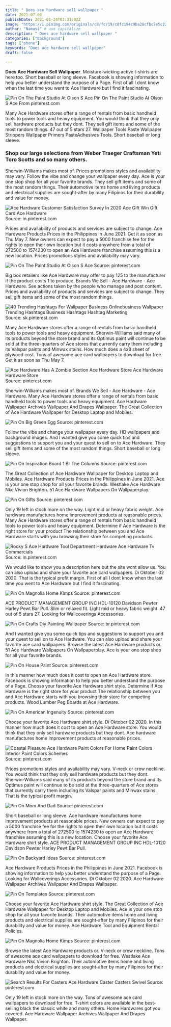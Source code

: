 ```yaml
---
title: " Does ace hardware sell wallpaper "
date: 2021-07-08
publishDate: 2021-01-24T03:31:02Z
image: "https://i.pinimg.com/originals/c8/fc/19/c8fc194c9ba28cfbc7e5c22e7825d23b.png"
author: "Namusi" # use capitalize
description: " Does ace hardware sell wallpaper "
categories: ["Background"]
tags: ["phone"]
keywords: "Does ace hardware sell wallpaper"
draft: false

---
```



**Does Ace Hardware Sell Wallpaper**. Moisture-wicking active t-shirts are here too. Short baseball or long sleeve. Facebook is showing information to help you better understand the purpose of a Page. First of all I dont know when the last time you went to Ace Hardware but I find it fascinating.

![Pin On The Paint Studio At Olson S Ace](https://i.pinimg.com/originals/14/3e/0b/143e0b384040e744f27f2326afb49a60.jpg "Pin On The Paint Studio At Olson S Ace")
Pin On The Paint Studio At Olson S Ace From pinterest.com


Many Ace Hardware stores offer a range of rentals from basic handheld tools to power tools and heavy equipment. You would think that they only sell hardware products but they dont. They sell gift items and some of the most random things. 47 out of 5 stars 27. Wallpaper Tools Paste Wallpaper Strippers Wallpaper Primers PasteAdhesives Tools. Short baseball or long sleeve.

### Shop our large selections from Weber Traeger Craftsman Yeti Toro Scotts and so many others.

Sherwin-Williams makes most of. Prices promotions styles and availability may vary. Follow the vibe and change your wallpaper every day. Ace is your one stop shop for all your favorite brands. They sell gift items and some of the most random things. Their automotive items home and living products and electrical supplies are sought-after by many Filipinos for their durability and value for money.


![Ace Hardware Customer Satisfaction Survey In 2020 Ace Gift Win Gift Card Ace Hardware](https://i.pinimg.com/originals/53/5d/bb/535dbb252c9b82a8f7b52c67f54f98ad.png "Ace Hardware Customer Satisfaction Survey In 2020 Ace Gift Win Gift Card Ace Hardware")
Source: in.pinterest.com

Prices and availability of products and services are subject to change. Ace Hardware Products Prices in the Philippines in June 2021. Get it as soon as Thu May 7. New owners can expect to pay a 5000 franchise fee for the rights to open their own location but it costs anywhere from a total of 272500 to 1574230 to open an Ace Hardware franchise assuming this is a new location. Prices promotions styles and availability may vary.

![Pin On The Paint Studio At Olson S Ace](https://i.pinimg.com/originals/14/3e/0b/143e0b384040e744f27f2326afb49a60.jpg "Pin On The Paint Studio At Olson S Ace")
Source: pinterest.com

Big box retailers like Ace Hardware may offer to pay 125 to the manufacturer if the product costs 1 to produce. Brands We Sell - Ace Hardware - Ace Hardware. See actions taken by the people who manage and post content. Prices and availability of products and services are subject to change. They sell gift items and some of the most random things.

![40 Trending Hashtags For Wallpaper Business Onlinebusiness Wallpaper Trending Hashtags Business Hashtags Hashtag Marketing](https://i.pinimg.com/originals/68/cd/26/68cd26cf9503dee496ce0230f0067bfa.jpg "40 Trending Hashtags For Wallpaper Business Onlinebusiness Wallpaper Trending Hashtags Business Hashtags Hashtag Marketing")
Source: sk.pinterest.com

Many Ace Hardware stores offer a range of rentals from basic handheld tools to power tools and heavy equipment. Sherwin-Williams said many of its products beyond the store brand and its Optimus paint will continue to be sold at the three-quarters of Ace stores that currently carry them including its Valspar paints and Minwax stains. How much does a 4x8 sheet of plywood cost. Tons of awesome ace card wallpapers to download for free. Get it as soon as Thu May 7.

![Ace Hardware Has A Zombie Section Ace Hardware Store Ace Hardware Hardware Store](https://i.pinimg.com/originals/51/b7/09/51b7096226b33bb0dac40897b1da590b.jpg "Ace Hardware Has A Zombie Section Ace Hardware Store Ace Hardware Hardware Store")
Source: pinterest.com

Sherwin-Williams makes most of. Brands We Sell - Ace Hardware - Ace Hardware. Many Ace Hardware stores offer a range of rentals from basic handheld tools to power tools and heavy equipment. Ace Hardware Wallpaper Archives Wallpaper And Drapes Wallpaper. The Great Collection of Ace Hardware Wallpaper for Desktop Laptop and Mobiles.

![Pin On Big Green Egg](https://i.pinimg.com/originals/1b/63/dc/1b63dc05896a55a7b1e1a7c4d38219f8.png "Pin On Big Green Egg")
Source: pinterest.com

Follow the vibe and change your wallpaper every day. HD wallpapers and background images. And I wanted give you some quick tips and suggestions to support you and your quest to sell on to Ace Hardware. They sell gift items and some of the most random things. Short baseball or long sleeve.

![Pin On Inspiration Board 1 Br The Columns](https://i.pinimg.com/originals/4f/6c/84/4f6c842bb6201d53545d2654d2943a67.jpg "Pin On Inspiration Board 1 Br The Columns")
Source: pinterest.com

The Great Collection of Ace Hardware Wallpaper for Desktop Laptop and Mobiles. Ace Hardware Products Prices in the Philippines in June 2021. Ace is your one stop shop for all your favorite brands. Westlake Ace Hardware Nkc Vivion Brighton. 51 Ace Hardware Wallpapers On Wallpaperplay.

![Pin On Gifts](https://i.pinimg.com/originals/3a/30/1a/3a301abee320d2038e23568a4701de7e.png "Pin On Gifts")
Source: pinterest.com

Only 19 left in stock more on the way. Light mid or heavy fabric weight. Ace hardware manufactures home improvement products at reasonable prices. Many Ace Hardware stores offer a range of rentals from basic handheld tools to power tools and heavy equipment. Determine if Ace Hardware is the right store for your product The relationship between you and Ace Hardware starts with you browsing their store for competing products.

![Rocky S Ace Hardware Tool Department Hardware Ace Hardware Tv Commercials](https://i.pinimg.com/originals/8b/a1/af/8ba1af42876096695961c701a8deb2ef.jpg "Rocky S Ace Hardware Tool Department Hardware Ace Hardware Tv Commercials")
Source: in.pinterest.com

We would like to show you a description here but the site wont allow us. You can also upload and share your favorite ace card wallpapers. Di Oktober 02 2020. That is the typical profit margin. First of all I dont know when the last time you went to Ace Hardware but I find it fascinating.

![Pin On Magnolia Home Kimps](https://i.pinimg.com/originals/59/6f/ad/596fad0a27d00b3e427216762b55cb39.jpg "Pin On Magnolia Home Kimps")
Source: pinterest.com

ACE PRODUCT MANAGEMENT GROUP INC HDL-10120 Davidson Pewter Harley Pewt Bar Pull. Slim or relaxed fit. Light mid or heavy fabric weight. 47 out of 5 stars 27. Looking for Wallcoverings Accessories.

![Pin On Crafts Diy Painting Wallpaper](https://i.pinimg.com/originals/b3/18/a0/b318a037f7f33453cf7e72393e164203.jpg "Pin On Crafts Diy Painting Wallpaper")
Source: br.pinterest.com

And I wanted give you some quick tips and suggestions to support you and your quest to sell on to Ace Hardware. You can also upload and share your favorite ace card wallpapers. Browse the latest Ace Hardware products or. 51 Ace Hardware Wallpapers On Wallpaperplay. Ace is your one stop shop for all your favorite brands.

![Pin On House Paint](https://i.pinimg.com/originals/dc/86/11/dc8611d904d7712b01b3ce07eccf76d4.jpg "Pin On House Paint")
Source: pinterest.com

In this manner how much does it cost to open an Ace Hardware store. Facebook is showing information to help you better understand the purpose of a Page. Choose your favorite Ace Hardware shirt style. Determine if Ace Hardware is the right store for your product The relationship between you and Ace Hardware starts with you browsing their store for competing products. Wood Lumber Peg Boards at Ace Hardware.

![Pin On American Ingenuity](https://i.pinimg.com/originals/ac/0d/19/ac0d196bbef4d9ad504605ea27cf01c7.jpg "Pin On American Ingenuity")
Source: pinterest.com

Choose your favorite Ace Hardware shirt style. Di Oktober 02 2020. In this manner how much does it cost to open an Ace Hardware store. You would think that they only sell hardware products but they dont. Ace hardware manufactures home improvement products at reasonable prices.

![Coastal Pleasure Ace Hardware Paint Colors For Home Paint Colors Interior Paint Colors Schemes](https://i.pinimg.com/originals/e2/c4/a6/e2c4a6c86ad87f11e0ff2666ceb42c58.png "Coastal Pleasure Ace Hardware Paint Colors For Home Paint Colors Interior Paint Colors Schemes")
Source: pinterest.com

Prices promotions styles and availability may vary. V-neck or crew neckline. You would think that they only sell hardware products but they dont. Sherwin-Williams said many of its products beyond the store brand and its Optimus paint will continue to be sold at the three-quarters of Ace stores that currently carry them including its Valspar paints and Minwax stains. That is the typical profit margin.

![Pin On Mom And Dad](https://i.pinimg.com/originals/20/cd/18/20cd18f8dd964cd3ac2110644084a322.jpg "Pin On Mom And Dad")
Source: pinterest.com

Short baseball or long sleeve. Ace hardware manufactures home improvement products at reasonable prices. New owners can expect to pay a 5000 franchise fee for the rights to open their own location but it costs anywhere from a total of 272500 to 1574230 to open an Ace Hardware franchise assuming this is a new location. Choose your favorite Ace Hardware shirt style. ACE PRODUCT MANAGEMENT GROUP INC HDL-10120 Davidson Pewter Harley Pewt Bar Pull.

![Pin On Backyard Ideas](https://i.pinimg.com/originals/f4/3d/04/f43d04f9fbb513c0658ddabd3daedf7e.jpg "Pin On Backyard Ideas")
Source: pinterest.com

Ace Hardware Products Prices in the Philippines in June 2021. Facebook is showing information to help you better understand the purpose of a Page. Looking for Wallcoverings Accessories. Di Oktober 02 2020. Ace Hardware Wallpaper Archives Wallpaper And Drapes Wallpaper.

![Pin On Templates](https://i.pinimg.com/736x/6a/a3/0a/6aa30aac3a3b7c57f8b5d1daf80e08c0.jpg "Pin On Templates")
Source: pinterest.com

Choose your favorite Ace Hardware shirt style. The Great Collection of Ace Hardware Wallpaper for Desktop Laptop and Mobiles. Ace is your one stop shop for all your favorite brands. Their automotive items home and living products and electrical supplies are sought-after by many Filipinos for their durability and value for money. Ace Hardware Tool and Equipment Rental Policies.

![Pin On Magnolia Home Kimps](https://i.pinimg.com/originals/ba/dc/61/badc618d1baa4e85e9b3338270ba557a.jpg "Pin On Magnolia Home Kimps")
Source: pinterest.com

Browse the latest Ace Hardware products or. V-neck or crew neckline. Tons of awesome ace card wallpapers to download for free. Westlake Ace Hardware Nkc Vivion Brighton. Their automotive items home and living products and electrical supplies are sought-after by many Filipinos for their durability and value for money.

![Search Results For Casters Ace Hardware Caster Casters Swivel](https://i.pinimg.com/originals/c8/fc/19/c8fc194c9ba28cfbc7e5c22e7825d23b.png "Search Results For Casters Ace Hardware Caster Casters Swivel")
Source: pinterest.com

Only 19 left in stock more on the way. Tons of awesome ace card wallpapers to download for free. T-shirt colors are available in the best-selling black the classic white and many others. Home Hardwares got you covered. Ace Hardware Wallpaper Archives Wallpaper And Drapes Wallpaper.

